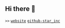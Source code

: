 ## Hi there 👋

`>>`
[`website`](https://caos.startw.cf/)
[`github-star_inc`](https://github.com/star-inc)
